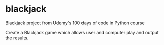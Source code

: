 # blackjack
Blackjack project from Udemy's 100 days of code in Python course

Create a Blackjack game which allows user and computer play and output the results.
